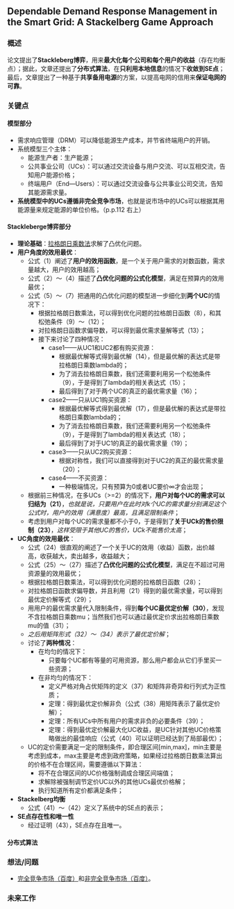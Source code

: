 ## Dependable Demand Response Management in the Smart Grid: A Stackelberg Game Approach


### 概述

论文提出了**Stackleberg博弈**，用来**最大化每个公司和每个用户的收益**（存在均衡点）；据此，文章还提出了**分布式算法**，在**只利用本地信息**的情况下**收敛到SE点**；最后，文章提出了一种基于**共享备用电源**的方案，以提高电网的信用来**保证电网的可靠**。


### 关键点

#### 模型部分

- 需求响应管理（DRM）可以降低能源生产成本，并节省终端用户的开销。
- 系统模型三个主体：
	- 能源生产者：生产能源；
	- 公共事业公司（UCs）：可以通过交流设备与用户交流、可以互相交流，告知用户能源价格；
	- 终端用户（End—Users）：可以通过交流设备与公共事业公司交流，告知其能源需求量。
- **系统模型中的UCs遵循非完全竞争市场**，也就是说市场中的UCs可以根据其用能源量来规定能源的单位价格。（p.p.112 右上）

#### Stackleberge博弈部分

- **理论基础**：[拉格朗日乘数法](https://en.wikipedia.org/wiki/Lagrange_multiplier)求解了凸优化问题。
- **用户角度的效用最优**：
	- 公式（1）阐述了**用户的效用函数**，是一个关于用户需求的对数函数，需求量越大，用户的效用越高；
	- 公式（2）～（4）描述了**凸优化问题的公式化模型**，满足在预算内的效用最优；
	- 公式（5）～（7）把通用的凸优化问题的模型进一步细化到**两个UC**的情况下：
		- 根据拉格朗日数乘法，可以得到优化问题的拉格朗日函数（8），和其松弛条件（9）～（12）；
		- 对拉格朗日函数求偏导数，可以得到最优需求量解等式（13）；
		- 接下来讨论了四种情况：
			- case1——从UC1和UC2都有购买资源：
				- 根据最优解等式得到最优解（14），但是最优解的表达式是带拉格朗日乘数lambda的；
				- 为了消去拉格朗日乘数，我们还需要利用另一个松弛条件（9），于是得到了lambda的相关表达式（15）；
				- 最后得到了对于两个UC的真正的最优需求量（16）；
			- case2——只从UC1购买资源：
				- 根据最优解等式得到最优解（17），但是最优解的表达式是带拉格朗日乘数lambda的；
				- 为了消去拉格朗日乘数，我们还需要利用另一个松弛条件（9），于是得到了lambda的相关表达式（18）；
				- 最后得到了对于UC1的真正的最优需求量（19）；
			- case3——只从UC2购买资源：
				- 根据对称性，我们可以直接得到对于UC2的真正的最优需求量（20）； 
			- case4——不买资源：
				- 一种极端情况，只有预算为0或者UC要价∞才会出现；
	- 根据前三种情况，在多UCs（>=2）的情况下，**用户对每个UC的需求可以归结为（21）**，*也就是说，只要用户在此时对k个UC的需求量分别满足这个公式时，用户的效用（满意度）最高，且满足限制条件*；
	- 考虑到用户对每个UC的需求量都不小于0，于是得到了**关于UCk的售价限制（23）**，*这样受限于其他UC的售价，UCk不能售价太高*；
- **UC角度的效用最优**：
	- 公式（24）很直观的阐述了一个关于UC的效用（收益）函数，出价越高，收获越大，卖出越多，收益越大；
	- 公式（25）～（27）描述了**凸优化问题的公式化模型**，满足在不超过可用资源量的效用最优；
	- 根据拉格朗日数乘法，可以得到优化问题的拉格朗日函数（28）；
	- 对拉格朗日函数求偏导数，并且利用（21）得到的最优需求量，可以得到最优定价解等式（29）；
	- 用用户的最优需求量代入限制条件，得到**每个UC最优定价解（30）**，发现不含拉格朗日乘数mu；当然我们也可以通过最优定价求出拉格朗日乘数mu的值（31）；
	- *之后用矩阵形式（32）～（34）表示了最优定价解*；
	- 讨论了**两种情况**：
		- 在均匀的情况下：
			- 只要每个UC都有等量的可用资源，那么用户都会从它们手里买一些资源；
		- 在非均匀的情况下：
			- 定义严格对角占优矩阵的定义（37）和矩阵非奇异和行列式为正性质；
			- 定理：得到最优定价解非负（公式（38）用矩阵表示了最优定价解）；
			- 定理：所有UCs中所有用户的需求非负的必要条件（39）；
			- 定理：得到最优定价解最大化UC收益，是UC针对其他UC价格策略做出的最佳响应（公式（40）可以证明已经达到了局部最优）；
	- UC的定价需要满足一定的限制条件，即合理区间[min,max]，min主要是考虑到成本，max主要是考虑到政府策略，如果经过拉格朗日数乘法算出的价格不在合理区间，需要遵循以下算法：
		- 将不在合理区间的UC价格强制调成合理区间端值；
		- 求解除被强制调节定价UC以外的其他UCs最优价格解；
		- 执行知道所有定价都满足条件；
- **Stackelberg均衡**
	- 公式（41）～（42）定义了系统中的SE点的表示；
- **SE点存在性和唯一性**
	- 经过证明（43），SE点存在且唯一。

#### 分布式算法




### 想法/问题

- [完全竞争市场（百度）](https://baike.baidu.com/item/完全竞争市场/499651?fr=aladdin)和[非完全竞争市场（百度）](https://baike.baidu.com/item/不完全竞争市场/8764714)。


### 未来工作







